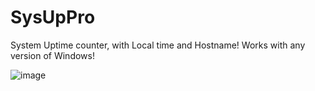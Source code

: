 # SysUpPro
System Uptime counter, with Local time and Hostname!
Works with any version of Windows!

![image](https://github.com/djflashpoint/SysUpPro/assets/10094886/c448bf3f-e7f2-45fa-a255-1565af5af7cc)
